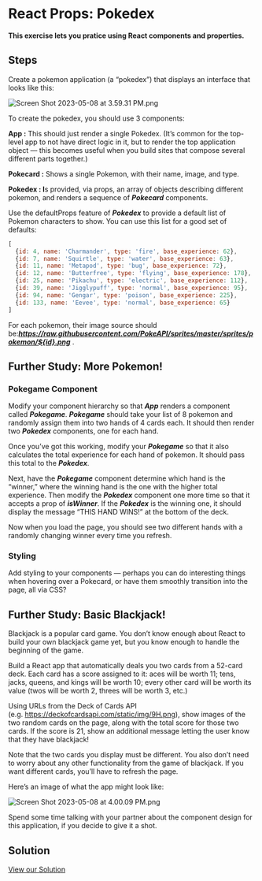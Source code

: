 # **React Props: Pokedex**

**This exercise lets you pratice using React components and properties.**

## Steps

Create a pokemon application (a “pokedex”) that displays an interface that looks like this:

![Screen Shot 2023-05-08 at 3.59.31 PM.png](https://s3-us-west-2.amazonaws.com/secure.notion-static.com/556adb66-c855-4ee2-a1fb-b422b8d4b852/Screen_Shot_2023-05-08_at_3.59.31_PM.png)

To create the pokedex, you should use 3 components:

**App :** This should just render a single Pokedex. (It’s common for the top-level app to not have direct logic in it, but to render the top application object — this becomes useful when you build sites that compose several different parts together.)

**Pokecard :** Shows a single Pokemon, with their name, image, and type. 

**Pokedex : I**s provided, via props, an array of objects describing different pokemon, and renders a sequence of ***Pokecard*** components.

Use the defaultProps feature of ***Pokedex*** to provide a default list of Pokemon characters to show. You can use this list for a good set of defaults:

```jsx
[
  {id: 4, name: 'Charmander', type: 'fire', base_experience: 62},
  {id: 7, name: 'Squirtle', type: 'water', base_experience: 63},
  {id: 11, name: 'Metapod', type: 'bug', base_experience: 72},
  {id: 12, name: 'Butterfree', type: 'flying', base_experience: 178},
  {id: 25, name: 'Pikachu', type: 'electric', base_experience: 112},
  {id: 39, name: 'Jigglypuff', type: 'normal', base_experience: 95},
  {id: 94, name: 'Gengar', type: 'poison', base_experience: 225},
  {id: 133, name: 'Eevee', type: 'normal', base_experience: 65}
]
```

For each pokemon, their image source should be:***https://raw.githubusercontent.com/PokeAPI/sprites/master/sprites/pokemon/${id}.png***
.

## **Further Study: More Pokemon!**

### **Pokegame Component**

Modify your component hierarchy so that ***App*** renders a component called ***Pokegame***. ***Pokegame*** should take your list of 8 pokemon and randomly assign them into two hands of 4 cards each. It should then render two ***Pokedex*** components, one for each hand.

Once you’ve got this working, modify your ***Pokegame*** so that it also calculates the total experience for each hand of pokemon. It should pass this total to the ***Pokedex***.

Next, have the ***Pokegame*** component determine which hand is the “winner,” where the winning hand is the one with the higher total experience. Then modify the ***Pokedex*** component one more time so that it accepts a prop of ***isWinner***. If the ***Pokedex*** is the winning one, it should display the message “THIS HAND WINS!” at the bottom of the deck.

Now when you load the page, you should see two different hands with a randomly changing winner every time you refresh.

### **Styling**

Add styling to your components — perhaps you can do interesting things when hovering over a Pokecard, or have them smoothly transition into the page, all via CSS?

## **Further Study: Basic Blackjack!**

Blackjack is a popular card game. You don’t know enough about React to build your own blackjack game yet, but you know enough to handle the beginning of the game.

Build a React app that automatically deals you two cards from a 52-card deck. Each card has a score assigned to it: aces will be worth 11; tens, jacks, queens, and kings will be worth 10; every other card will be worth its value (twos will be worth 2, threes will be worth 3, etc.)

Using URLs from the Deck of Cards API (e.g. https://deckofcardsapi.com/static/img/9H.png), show images of the two random cards on the page, along with the total score for those two cards. If the score is 21, show an additional message letting the user know that they have blackjack!

Note that the two cards you display must be different. You also don’t need to worry about any other functionality from the game of blackjack. If you want different cards, you’ll have to refresh the page.

Here’s an image of what the app might look like:

![Screen Shot 2023-05-08 at 4.00.09 PM.png](https://s3-us-west-2.amazonaws.com/secure.notion-static.com/73a12746-3028-4264-b364-b1bae858a7d1/Screen_Shot_2023-05-08_at_4.00.09_PM.png)

Spend some time talking with your partner about the component design for this application, if you decide to give it a shot.

## **Solution**

[View our Solution](https://curric.springboard.com/software-engineering-career-track/default/exercises/react-props-pokedex/solution/index.html)
